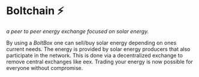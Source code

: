 # Boltchain ⚡
*a peer to peer energy exchange focused on solar energy.*

By using a *BoltBox* one can sell/buy solar energy depending on ones current needs.
The energy is provided by solar energy producers that also participate in the network. 
This is done via a decentralized exchange to remove central exchanges like eex.
Trading your energy is now possible for everyone without compromise.




